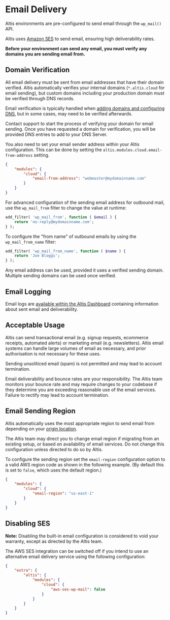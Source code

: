 # Email Delivery

Altis environments are pre-configured to send email through the `wp_mail()` API.

Altis uses [Amazon SES](https://aws.amazon.com/ses/) to send email, ensuring high deliverability rates.

**Before your environment can send any email, you must verify any domains you are sending email from.**


## Domain Verification

All email delivery must be sent from email addresses that have their domain verified. Altis automatically verifies your internal domains (`*.altis.cloud` for email sending), but custom domains including your production domain must be verified through DNS records.

Email verification is typically handled when [adding domains and configuring DNS](./dns-configuration.md), but in some cases, may need to be verified afterwards.

Contact support to start the process of verifying your domain for email sending. Once you have requested a domain for verification, you will be provided DNS entries to add to your DNS Server.

You also need to set your email sender address within your Altis configuration. This can be done by setting the `altis.modules.cloud.email-from-address` setting.

```json
{
	"modules": {
		"cloud": {
			"email-from-address": "webmaster@mydomainname.com"
		}
	}
}
```

For advanced configuration of the sending email address for outbound mail, use the `wp_mail_from` filter to change the value at runtime:

```php
add_filter( 'wp_mail_from', function ( $email ) {
	return 'no-reply@mydomainname.com';
} );
```

To configure the "from name" of outbound emails by using the `wp_mail_from_name` filter:

```php
add_filter( 'wp_mail_from_name', function ( $name ) {
	return 'Joe Bloggs';
} );
```

Any email address can be used, provided it uses a verified sending domain. Multiple sending domains can be used once verified.


## Email Logging

Email logs are [available within the Altis Dashboard](./dashboard/logs.md) containing information about sent email and deliverability.


## Acceptable Usage

Altis can send transactional email (e.g. signup requests, ecommerce receipts, automated alerts) or marketing email (e.g. newsletters). Altis email systems can handle large volumes of email as necessary, and prior authorisation is not necessary for these uses.

Sending unsoliticed email (spam) is not permitted and may lead to account termination.

Email deliverability and bounce rates are your responsibility. The Altis team monitors your bounce rate and may require changes to your codebase if they determine you are exceeding reasonable use of the email services. Failure to rectify may lead to account termination.


## Email Sending Region

Altis automatically uses the most appropriate region to send email from depending on your [origin location](./origin-locations.md).

The Altis team may direct you to change email region if migrating from an existing setup, or based on availability of email services. Do not change this configuration unless directed to do so by Altis.

To configure the sending region set the `email-region` configuration option to a valid AWS region code as shown in the following example. (By default this is set to `false`, which uses the default region.)

```json
{
	"modules": {
		"cloud": {
			"email-region": "us-east-1"
		}
	}
}
```


## Disabling SES

**Note:** Disabling the built-in email configuration is considered to void your warranty, except as directed by the Altis team.

The AWS SES integration can be switched off if you intend to use an alternative email delivery service using the following configuration:

```json
{
    "extra": {
        "altis": {
            "modules": {
                "cloud": {
                    "aws-ses-wp-mail": false
                }
            }
        }
    }
}
```